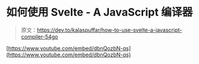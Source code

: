# 如何使用 Svelte - A JavaScript 编译器

> 原文：<https://dev.to/kalaspuffar/how-to-use-svelte-a-javascript-compiler-54go>

[https://www.youtube.com/embed/dbnQozbN-qs](https://www.youtube.com/embed/dbnQozbN-qs)